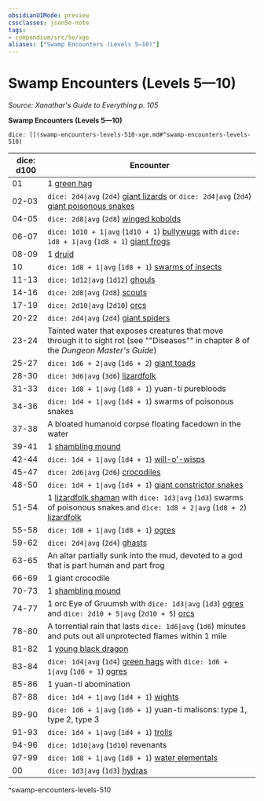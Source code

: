 ```yaml
---
obsidianUIMode: preview
cssclasses: json5e-note
tags:
- compendium/src/5e/xge
aliases: ["Swamp Encounters (Levels 5—10)"]
---
```

# Swamp Encounters (Levels 5—10)
*Source: Xanathar's Guide to Everything p. 105* 

**Swamp Encounters (Levels 5—10)**

`dice: [](swamp-encounters-levels-510-xge.md#^swamp-encounters-levels-510)`

| dice: d100 | Encounter |
|------------|-----------|
| 01 | 1 [green hag](compendium/bestiary/fey/green-hag.md) |
| 02-03 | `dice: 2d4\|avg` (`2d4`) [giant lizards](compendium/bestiary/beast/giant-lizard.md) or `dice: 2d4\|avg` (`2d4`) [giant poisonous snakes](compendium/bestiary/beast/giant-poisonous-snake.md) |
| 04-05 | `dice: 2d8\|avg` (`2d8`) [winged kobolds](compendium/bestiary/humanoid/winged-kobold.md) |
| 06-07 | `dice: 1d10 + 1\|avg` (`1d10 + 1`) [bullywugs](compendium/bestiary/humanoid/bullywug.md) with `dice: 1d8 + 1\|avg` (`1d8 + 1`) [giant frogs](compendium/bestiary/beast/giant-frog.md) |
| 08-09 | 1 [druid](compendium/bestiary/humanoid/druid.md) |
| 10 | `dice: 1d8 + 1\|avg` (`1d8 + 1`) [swarms of insects](compendium/bestiary/beast/swarm-of-insects.md) |
| 11-13 | `dice: 1d12\|avg` (`1d12`) [ghouls](compendium/bestiary/undead/ghoul.md) |
| 14-16 | `dice: 2d8\|avg` (`2d8`) [scouts](compendium/bestiary/humanoid/scout.md) |
| 17-19 | `dice: 2d10\|avg` (`2d10`) [orcs](compendium/bestiary/humanoid/orc.md) |
| 20-22 | `dice: 2d4\|avg` (`2d4`) [giant spiders](compendium/bestiary/beast/giant-spider.md) |
| 23-24 | Tainted water that exposes creatures that move through it to sight rot (see ""Diseases"" in chapter 8 of the *Dungeon Master's Guide*) |
| 25-27 | `dice: 1d6 + 2\|avg` (`1d6 + 2`) [giant toads](compendium/bestiary/beast/giant-toad.md) |
| 28-30 | `dice: 3d6\|avg` (`3d6`) [lizardfolk](compendium/bestiary/humanoid/lizardfolk.md) |
| 31-33 | `dice: 1d8 + 1\|avg` (`1d8 + 1`) yuan-ti purebloods |
| 34-36 | `dice: 1d4 + 1\|avg` (`1d4 + 1`) swarms of poisonous snakes |
| 37-38 | A bloated humanoid corpse floating facedown in the water |
| 39-41 | 1 [shambling mound](compendium/bestiary/plant/shambling-mound.md) |
| 42-44 | `dice: 1d4 + 1\|avg` (`1d4 + 1`) [will-o'-wisps](compendium/bestiary/undead/will-o-wisp.md) |
| 45-47 | `dice: 2d6\|avg` (`2d6`) [crocodiles](compendium/bestiary/beast/crocodile.md) |
| 48-50 | `dice: 1d4 + 1\|avg` (`1d4 + 1`) [giant constrictor snakes](compendium/bestiary/beast/giant-constrictor-snake.md) |
| 51-54 | 1 [lizardfolk shaman](compendium/bestiary/humanoid/lizardfolk-shaman.md) with `dice: 1d3\|avg` (`1d3`) swarms of poisonous snakes and `dice: 1d8 + 2\|avg` (`1d8 + 2`) [lizardfolk](compendium/bestiary/humanoid/lizardfolk.md) |
| 55-58 | `dice: 1d8 + 1\|avg` (`1d8 + 1`) [ogres](compendium/bestiary/giant/ogre.md) |
| 59-62 | `dice: 2d4\|avg` (`2d4`) [ghasts](compendium/bestiary/undead/ghast.md) |
| 63-65 | An altar partially sunk into the mud, devoted to a god that is part human and part frog |
| 66-69 | 1 giant crocodile |
| 70-73 | 1 [shambling mound](compendium/bestiary/plant/shambling-mound.md) |
| 74-77 | 1 orc Eye of Gruumsh with `dice: 1d3\|avg` (`1d3`) [ogres](compendium/bestiary/giant/ogre.md) and `dice: 2d10 + 5\|avg` (`2d10 + 5`) [orcs](compendium/bestiary/humanoid/orc.md) |
| 78-80 | A torrential rain that lasts `dice: 1d6\|avg` (`1d6`) minutes and puts out all unprotected flames within 1 mile |
| 81-82 | 1 [young black dragon](compendium/bestiary/dragon/young-black-dragon.md) |
| 83-84 | `dice: 1d4\|avg` (`1d4`) [green hags](compendium/bestiary/fey/green-hag.md) with `dice: 1d6 + 1\|avg` (`1d6 + 1`) [ogres](compendium/bestiary/giant/ogre.md) |
| 85-86 | 1 yuan-ti abomination |
| 87-88 | `dice: 1d4 + 1\|avg` (`1d4 + 1`) [wights](compendium/bestiary/undead/wight.md) |
| 89-90 | `dice: 1d6 + 1\|avg` (`1d6 + 1`) yuan-ti malisons: type 1, type 2, type 3 |
| 91-93 | `dice: 1d4 + 1\|avg` (`1d4 + 1`) [trolls](compendium/bestiary/giant/troll.md) |
| 94-96 | `dice: 1d10\|avg` (`1d10`) revenants |
| 97-99 | `dice: 1d8 + 1\|avg` (`1d8 + 1`) [water elementals](compendium/bestiary/elemental/water-elemental.md) |
| 00 | `dice: 1d3\|avg` (`1d3`) [hydras](compendium/bestiary/monstrosity/hydra.md) |
^swamp-encounters-levels-510